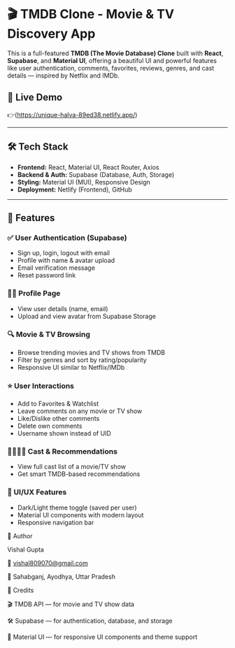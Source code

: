 # 🎬 TMDB Clone - Movie & TV Discovery App

This is a full-featured **TMDB (The Movie Database) Clone** built with **React**, **Supabase**, and **Material UI**, offering a beautiful UI and powerful features like user authentication, comments, favorites, reviews, genres, and cast details — inspired by Netflix and IMDb.

## 🚀 Live Demo

👉(https://unique-halva-89ed38.netlify.app/)

---

## 🛠 Tech Stack

- **Frontend:** React, Material UI, React Router, Axios
- **Backend & Auth:** Supabase (Database, Auth, Storage)
- **Styling:** Material UI (MUI), Responsive Design
- **Deployment:** Netlify (Frontend), GitHub

---

## 🔐 Features

### ✅ User Authentication (Supabase)
- Sign up, login, logout with email
- Profile with name & avatar upload
- Email verification message
- Reset password link

### 🧑‍🎤 Profile Page
- View user details (name, email)
- Upload and view avatar from Supabase Storage

### 🔍 Movie & TV Browsing
- Browse trending movies and TV shows from TMDB
- Filter by genres and sort by rating/popularity
- Responsive UI similar to Netflix/IMDb

### ⭐ User Interactions
- Add to Favorites & Watchlist
- Leave comments on any movie or TV show
- Like/Dislike other comments
- Delete own comments
- Username shown instead of UID

### 👨‍👩‍👧‍👦 Cast & Recommendations
- View full cast list of a movie/TV show
- Get smart TMDB-based recommendations

### 🎨 UI/UX Features
- Dark/Light theme toggle (saved per user)
- Material UI components with modern layout
- Responsive navigation bar


🧠 Author

Vishal Gupta

📧 vishal809070@gmail.com

📍 Sahabganj, Ayodhya, Uttar Pradesh



🙌 Credits

🎬 TMDB API — for movie and TV show data

🛠 Supabase — for authentication, database, and storage

🎨 Material UI — for responsive UI components and theme support

